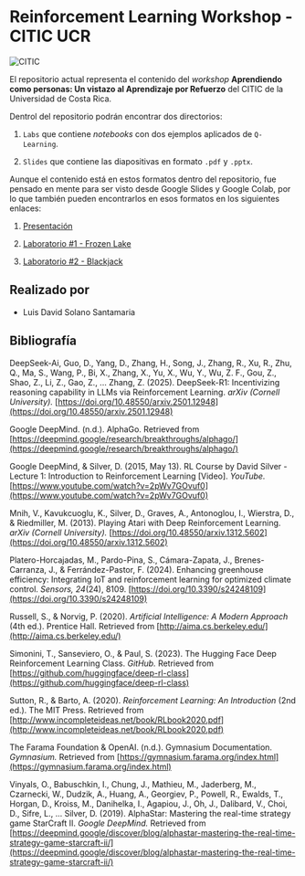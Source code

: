 # Reinforcement Learning Workshop - CITIC UCR

![CITIC](https://inil.ucr.ac.cr/wp-content/uploads/2023/06/CITIC.jpg)

El repositorio actual representa el contenido del *workshop* **Aprendiendo como personas: Un vistazo al Aprendizaje por Refuerzo** del CITIC de la Universidad de Costa Rica.

Dentrol del repositorio podrán encontrar dos directorios:

1. `Labs` que contiene *notebooks* con dos ejemplos aplicados de `Q-Learning`.

2. `Slides` que contiene las diapositivas en formato `.pdf` y `.pptx`.

Aunque el contenido está en estos formatos dentro del repositorio, fue pensado en mente para ser visto desde Google Slides y Google Colab, por lo que también pueden encontrarlos en esos formatos en los siguientes enlaces:

1. [Presentación](https://docs.google.com/presentation/d/1R4H43YIxKzSdGHhRs--eVkv72Ty11SvR2_oUf-Q8GNw/edit?usp=sharing)

2. [Laboratorio #1 - Frozen Lake](https://colab.research.google.com/drive/167bgWwH85Hbt4UNdDB70owJaqxRIpiNV?usp=sharing)

3. [Laboratorio #2 - Blackjack](https://colab.research.google.com/drive/1QcajUUGepDuiY9VioCsHBF-rAvf7I_m0?usp=sharing)

## Realizado por

- Luis David Solano Santamaria


## Bibliografía

DeepSeek-Ai, Guo, D., Yang, D., Zhang, H., Song, J., Zhang, R., Xu, R., Zhu, Q., Ma, S., Wang, P., Bi, X., Zhang, X., Yu, X., Wu, Y., Wu, Z. F., Gou, Z., Shao, Z., Li, Z., Gao, Z., ... Zhang, Z. (2025). DeepSeek-R1: Incentivizing reasoning capability in LLMs via Reinforcement Learning. *arXiv (Cornell University).* [https://doi.org/10.48550/arxiv.2501.12948](https://doi.org/10.48550/arxiv.2501.12948)

Google DeepMind. (n.d.). AlphaGo. Retrieved from [https://deepmind.google/research/breakthroughs/alphago/](https://deepmind.google/research/breakthroughs/alphago/)

Google DeepMind, & Silver, D. (2015, May 13). RL Course by David Silver - Lecture 1: Introduction to Reinforcement Learning [Video]. *YouTube.* [https://www.youtube.com/watch?v=2pWv7GOvuf0](https://www.youtube.com/watch?v=2pWv7GOvuf0)

Mnih, V., Kavukcuoglu, K., Silver, D., Graves, A., Antonoglou, I., Wierstra, D., & Riedmiller, M. (2013). Playing Atari with Deep Reinforcement Learning. *arXiv (Cornell University).* [https://doi.org/10.48550/arxiv.1312.5602](https://doi.org/10.48550/arxiv.1312.5602)

Platero-Horcajadas, M., Pardo-Pina, S., Cámara-Zapata, J., Brenes-Carranza, J., & Ferrández-Pastor, F. (2024). Enhancing greenhouse efficiency: Integrating IoT and reinforcement learning for optimized climate control. *Sensors, 24*(24), 8109. [https://doi.org/10.3390/s24248109](https://doi.org/10.3390/s24248109)

Russell, S., & Norvig, P. (2020). *Artificial Intelligence: A Modern Approach* (4th ed.). Prentice Hall. Retrieved from [http://aima.cs.berkeley.edu/](http://aima.cs.berkeley.edu/)

Simonini, T., Sanseviero, O., & Paul, S. (2023). The Hugging Face Deep Reinforcement Learning Class. *GitHub.* Retrieved from [https://github.com/huggingface/deep-rl-class](https://github.com/huggingface/deep-rl-class)

Sutton, R., & Barto, A. (2020). *Reinforcement Learning: An Introduction* (2nd ed.). The MIT Press. Retrieved from [http://www.incompleteideas.net/book/RLbook2020.pdf](http://www.incompleteideas.net/book/RLbook2020.pdf)

The Farama Foundation & OpenAI. (n.d.). Gymnasium Documentation. *Gymnasium.* Retrieved from [https://gymnasium.farama.org/index.html](https://gymnasium.farama.org/index.html)

Vinyals, O., Babuschkin, I., Chung, J., Mathieu, M., Jaderberg, M., Czarnecki, W., Dudzik, A., Huang, A., Georgiev, P., Powell, R., Ewalds, T., Horgan, D., Kroiss, M., Danihelka, I., Agapiou, J., Oh, J., Dalibard, V., Choi, D., Sifre, L., ... Silver, D. (2019). AlphaStar: Mastering the real-time strategy game StarCraft II. *Google DeepMind.* Retrieved from [https://deepmind.google/discover/blog/alphastar-mastering-the-real-time-strategy-game-starcraft-ii/](https://deepmind.google/discover/blog/alphastar-mastering-the-real-time-strategy-game-starcraft-ii/)

